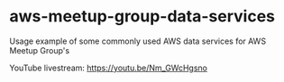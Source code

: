 # aws-meetup-group-data-services
Usage example of some commonly used AWS data services for AWS Meetup Group's 

YouTube livestream: https://youtu.be/Nm_GWcHgsno
